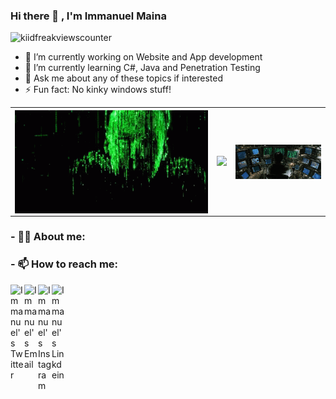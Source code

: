 ### Hi there 👋 , I'm Immanuel Maina

<img src="https://komarev.com/ghpvc/?username=kiidfreak&style=plastic&label=PROFILE+VIEWS&color=grey" alt="kiidfreakviewscounter" />

- 🔭 I’m currently working on Website and App development
- 🌱 I’m currently learning C#, Java and Penetration Testing 
- 💬 Ask me about any of these topics if interested
- ⚡ Fun fact: No kinky windows stuff!

<table style="width:100%">
<tr>
    <th><img align='right' src="https://github.com/kiidfreak/kiidfreak/blob/main/tenor.gif" height="auto" width="auto" ></th>
    <th><img src="https://github-readme-stats.vercel.app/api/top-langs/?username=tusharojha&layout=compact&hide=Ruby" height="auto" width="auto" /></th>
    <th><img align='right' src="https://github.com/kiidfreak/kiidfreak/blob/main/cybergeek.gif" height="auto" width="auto" ></th>
  </tr>
</table>

### - 🐱‍👤 About me:  

### 

### - 📫 How to reach me:

<a href="https://twitter.com/sirkirsm" target="_blank">
  <img align="left" alt="Immanuel's Twitter" width="22px" src="https://cdn.jsdelivr.net/npm/simple-icons@v3/icons/twitter.svg" />
</a>
<a href="mailto:imaina671@gmail.com" target="_blank">
  <img align="left" alt="Immanuel's Email" width="22px" src="https://cdn.jsdelivr.net/npm/simple-icons@v3/icons/gmail.svg" />
</a>
<a href="https://www.instagram.com/kid.freak" target="_blank">
  <img align="left" alt="Immanuel's Instagram" width="22px" src="https://cdn.jsdelivr.net/npm/simple-icons@v3/icons/instagram.svg" />
</a>
<a href="https://www.linkedin.com/in/immanuel-maina-a177bb19b/" target="_blank">
  <img align="left" alt="Immanuel's Linkdein" width="22px" src="https://cdn.jsdelivr.net/npm/simple-icons@v3/icons/linkedin.svg" />
</a>

